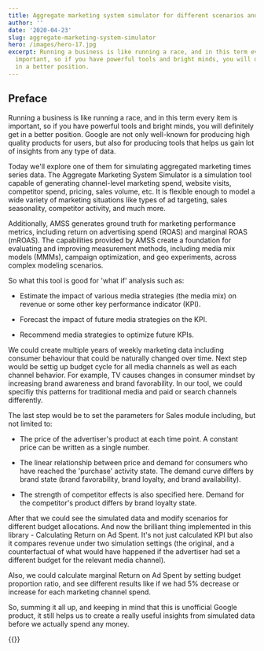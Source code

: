 ```yaml
---
title: Aggregate marketing system simulator for different scenarios and channels
author: ''
date: '2020-04-23'
slug: aggregate-marketing-system-simulator
hero: /images/hero-17.jpg
excerpt: Running a business is like running a race, and in this term every item is
  important, so if you have powerful tools and bright minds, you will definitely get
  in a better position.
---
```


## Preface

Running a business is like running a race, and in this term every item is important, so if you have powerful tools and bright minds, you will definitely get in a better position. Google are not only well-known for producing high quality products for users, but also for producing tools that helps us gain lot of insights from any type of data.

Today we'll explore one of them for simulating aggregated marketing times series data. The Aggregate Marketing System Simulator is a simulation tool capable of generating channel-level marketing spend, website visits, competitor spend, pricing, sales volume, etc. It is flexible enough to model a wide variety of marketing situations like types of ad targeting, sales seasonality, competitor activity, and much more.

Additionally, AMSS generates ground truth for marketing performance metrics, including return on advertising spend (ROAS) and marginal ROAS (mROAS). The capabilities provided by AMSS create a foundation for evaluating and improving measurement methods, including media mix models (MMMs), campaign optimization, and geo experiments, across complex modeling scenarios.

So what this tool is good for 'what if' analysis such as:

*   Estimate the impact of various media strategies (the media mix) on revenue or some other key performance indicator (KPI).

*   Forecast the impact of future media strategies on the KPI.

*   Recommend media strategies to optimize future KPIs.


We could create multiple years of weekly marketing data including consumer behaviour that could be naturally changed over time. 
Next step would be settig up budget cycle for all media channels as well as each channel behavior. 
For example, TV causes changes in consumer mindset by increasing brand awareness and brand favorability. In our tool, we could specifiy this patterns for traditional media and paid or search channels differently.

The last step would be to set the parameters for Sales module including, but not limited to:

* The price of the advertiser's product at each time point. A constant price can be written as a single number.

* The linear relationship between price and demand for consumers who have reached the 'purchase' activity state. The demand curve differs by brand state (brand favorability, brand loyalty, and brand availability).

* The strength of competitor effects is also specified here. Demand for the competitor's product differs by brand loyalty state.


After that we could see the simulated data and modify scenarios for different budget allocations. 
And now the brilliant thing implemented in this library - Calculating Return on Ad Spent. It's not just calculated KPI but also it compares revenue under two simulation settings (the original, and a counterfactual of what would have happened if the advertiser had set a different budget for the relevant media channel).

Also, we could calculate marginal Return on Ad Spent by setting budget proportion ratio, and see different results like if we had 5% decrease or increase for each marketing channel spend.

So, summing it all up, and keeping in mind that this is unofficial Google product, it still helps us to create a really useful insights from simulated data before we actually spend any money.


{{<subscribe email = "your@email.com">}}